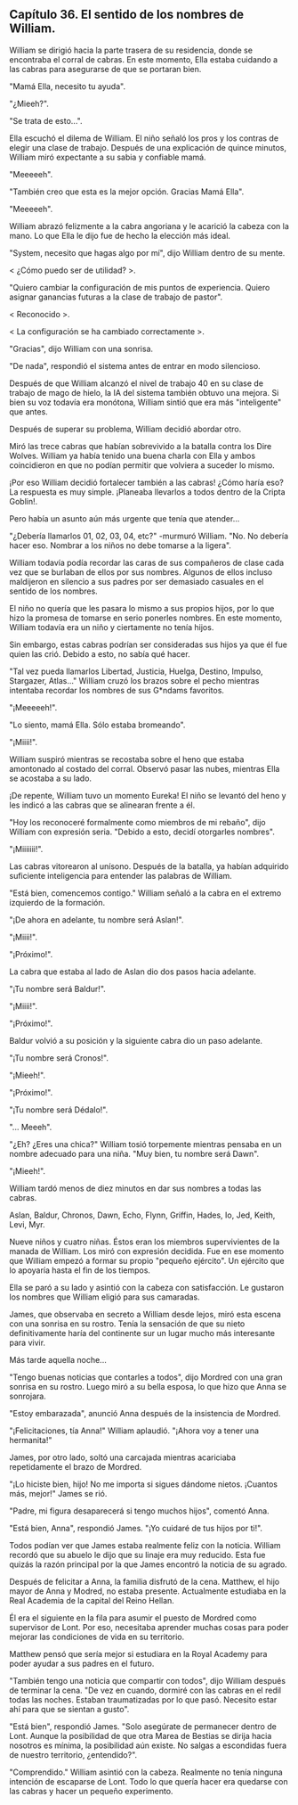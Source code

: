 
## Capítulo 36. El sentido de los nombres de William.


William se dirigió hacia la parte trasera de su residencia, donde se encontraba el corral de cabras. En este momento, Ella estaba cuidando a las cabras para asegurarse de que se portaran bien.

"Mamá Ella, necesito tu ayuda".

"¿Mieeh?".

"Se trata de esto...".

Ella escuchó el dilema de William. El niño señaló los pros y los contras de elegir una clase de trabajo. Después de una explicación de quince minutos, William miró expectante a su sabia y confiable mamá.

"Meeeeeh".

"También creo que esta es la mejor opción. Gracias Mamá Ella".

"Meeeeeh".

William abrazó felizmente a la cabra angoriana y le acarició la cabeza con la mano. Lo que Ella le dijo fue de hecho la elección más ideal.

"System, necesito que hagas algo por mí", dijo William dentro de su mente.

< ¿Cómo puedo ser de utilidad? >.

"Quiero cambiar la configuración de mis puntos de experiencia. Quiero asignar ganancias futuras a la clase de trabajo de pastor".

< Reconocido >.

< La configuración se ha cambiado correctamente >.

"Gracias", dijo William con una sonrisa.

"De nada", respondió el sistema antes de entrar en modo silencioso.

Después de que William alcanzó el nivel de trabajo 40 en su clase de trabajo de mago de hielo, la IA del sistema también obtuvo una mejora. Si bien su voz todavía era monótona, William sintió que era más "inteligente" que antes.

Después de superar su problema, William decidió abordar otro.

Miró las trece cabras que habían sobrevivido a la batalla contra los Dire Wolves. William ya había tenido una buena charla con Ella y ambos coincidieron en que no podían permitir que volviera a suceder lo mismo.

¡Por eso William decidió fortalecer también a las cabras! ¿Cómo haría eso? La respuesta es muy simple. ¡Planeaba llevarlos a todos dentro de la Cripta Goblin!.

Pero había un asunto aún más urgente que tenía que atender...

"¿Debería llamarlos 01, 02, 03, 04, etc?" -murmuró William. "No. No debería hacer eso. Nombrar a los niños no debe tomarse a la ligera".

William todavía podía recordar las caras de sus compañeros de clase cada vez que se burlaban de ellos por sus nombres. Algunos de ellos incluso maldijeron en silencio a sus padres por ser demasiado casuales en el sentido de los nombres.

El niño no quería que les pasara lo mismo a sus propios hijos, por lo que hizo la promesa de tomarse en serio ponerles nombres. En este momento, William todavía era un niño y ciertamente no tenía hijos.

Sin embargo, estas cabras podrían ser consideradas sus hijos ya que él fue quien las crió. Debido a esto, no sabía qué hacer.

"Tal vez pueda llamarlos Libertad, Justicia, Huelga, Destino, Impulso, Stargazer, Atlas..." William cruzó los brazos sobre el pecho mientras intentaba recordar los nombres de sus G*ndams favoritos.

"¡Meeeeeh!".

"Lo siento, mamá Ella. Sólo estaba bromeando".

"¡Miiii!".

William suspiró mientras se recostaba sobre el heno que estaba amontonado al costado del corral. Observó pasar las nubes, mientras Ella se acostaba a su lado.

¡De repente, William tuvo un momento Eureka! El niño se levantó del heno y les indicó a las cabras que se alinearan frente a él.

"Hoy los reconoceré formalmente como miembros de mi rebaño", dijo William con expresión seria. "Debido a esto, decidí otorgarles nombres".

"¡Miiiiiii!".

Las cabras vitorearon al unísono. Después de la batalla, ya habían adquirido suficiente inteligencia para entender las palabras de William.

"Está bien, comencemos contigo." William señaló a la cabra en el extremo izquierdo de la formación.

"¡De ahora en adelante, tu nombre será Aslan!".

"¡Miiii!".

"¡Próximo!".

La cabra que estaba al lado de Aslan dio dos pasos hacia adelante.

"¡Tu nombre será Baldur!".

"¡Miiii!".

"¡Próximo!".

Baldur volvió a su posición y la siguiente cabra dio un paso adelante.

"¡Tu nombre será Cronos!".

"¡Mieeh!".

"¡Próximo!".

"¡Tu nombre será Dédalo!".

"... Meeeh".

"¿Eh? ¿Eres una chica?" William tosió torpemente mientras pensaba en un nombre adecuado para una niña. "Muy bien, tu nombre será Dawn".

"¡Mieeh!".

William tardó menos de diez minutos en dar sus nombres a todas las cabras.

Aslan, Baldur, Chronos, Dawn, Echo, Flynn, Griffin, Hades, Io, Jed, Keith, Levi, Myr.

Nueve niños y cuatro niñas. Éstos eran los miembros supervivientes de la manada de William. Los miró con expresión decidida. Fue en ese momento que William empezó a formar su propio "pequeño ejército". Un ejército que lo apoyaría hasta el fin de los tiempos.

Ella se paró a su lado y asintió con la cabeza con satisfacción. Le gustaron los nombres que William eligió para sus camaradas.

James, que observaba en secreto a William desde lejos, miró esta escena con una sonrisa en su rostro. Tenía la sensación de que su nieto definitivamente haría del continente sur un lugar mucho más interesante para vivir.

Más tarde aquella noche...

"Tengo buenas noticias que contarles a todos", dijo Mordred con una gran sonrisa en su rostro. Luego miró a su bella esposa, lo que hizo que Anna se sonrojara.

"Estoy embarazada", anunció Anna después de la insistencia de Mordred.

"¡Felicitaciones, tía Anna!" William aplaudió. "¡Ahora voy a tener una hermanita!"

James, por otro lado, soltó una carcajada mientras acariciaba repetidamente el brazo de Mordred.

"¡Lo hiciste bien, hijo! No me importa si sigues dándome nietos. ¡Cuantos más, mejor!" James se rió.

"Padre, mi figura desaparecerá si tengo muchos hijos", comentó Anna.

"Está bien, Anna", respondió James. "¡Yo cuidaré de tus hijos por ti!".

Todos podían ver que James estaba realmente feliz con la noticia. William recordó que su abuelo le dijo que su linaje era muy reducido. Esta fue quizás la razón principal por la que James encontró la noticia de su agrado.

Después de felicitar a Anna, la familia disfrutó de la cena. Matthew, el hijo mayor de Anna y Modred, no estaba presente. Actualmente estudiaba en la Real Academia de la capital del Reino Hellan.

Él era el siguiente en la fila para asumir el puesto de Mordred como supervisor de Lont. Por eso, necesitaba aprender muchas cosas para poder mejorar las condiciones de vida en su territorio.

Matthew pensó que sería mejor si estudiara en la Royal Academy para poder ayudar a sus padres en el futuro.

"También tengo una noticia que compartir con todos", dijo William después de terminar la cena. "De vez en cuando, dormiré con las cabras en el redil todas las noches. Estaban traumatizadas por lo que pasó. Necesito estar ahí para que se sientan a gusto".

"Está bien", respondió James. "Solo asegúrate de permanecer dentro de Lont. Aunque la posibilidad de que otra Marea de Bestias se dirija hacia nosotros es mínima, la posibilidad aún existe. No salgas a escondidas fuera de nuestro territorio, ¿entendido?".

"Comprendido." William asintió con la cabeza. Realmente no tenía ninguna intención de escaparse de Lont. Todo lo que quería hacer era quedarse con las cabras y hacer un pequeño experimento.
